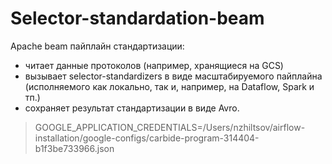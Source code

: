 # Selector-standardation-beam

Apache beam пайплайн стандартизации:
- читает данные протоколов (например, хранящиеся на GCS)
- вызывает selector-standardizers в виде масштабируемого пайплайна (исполняемого как локально, так и, например, на Dataflow, Spark и тп.)
- сохраняет результат стандартизации в виде Avro.

> GOOGLE_APPLICATION_CREDENTIALS=/Users/nzhiltsov/airflow-installation/google-configs/carbide-program-314404-b1f3be733966.json